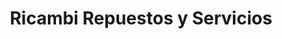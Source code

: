 ---
title: "Ricambi Repuestos y Servicios"
url: /rosario/ricambi-repuestos-y-servicios/
shop: hardware
---
